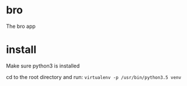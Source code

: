 # bro
The bro app


# install
Make sure python3 is installed

cd to the root directory and run:
`virtualenv -p /usr/bin/python3.5 venv`
